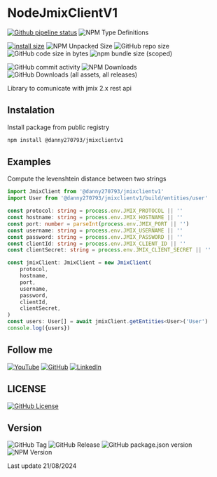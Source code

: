 # NodeJmixClientV1

[![Github pipeline status](https://github.com/danny270793/NodeJmixClientV1/actions/workflows/releaser.yaml/badge.svg)](https://github.com/danny270793/NodeJmixClientV1/actions/workflows/releaser.yaml)
![NPM Type Definitions](https://img.shields.io/npm/types/@danny270793/jmixclientv1)

[![install size](https://packagephobia.com/badge?p=@danny270793/jmixclientv1)](https://packagephobia.com/result?p=@danny270793/jmixclientv1)
![NPM Unpacked Size](https://img.shields.io/npm/unpacked-size/@danny270793/jmixclientv1)
![GitHub repo size](https://img.shields.io/github/repo-size/danny270793/NodeJmixClientV1)
![GitHub code size in bytes](https://img.shields.io/github/languages/code-size/danny270793/NodeJmixClientV1)
![npm bundle size (scoped)](https://img.shields.io/bundlephobia/min/@danny270793/jmixclientv1)

![GitHub commit activity](https://img.shields.io/github/commit-activity/m/danny270793/NodeJmixClientV1)
![NPM Downloads](https://img.shields.io/npm/dy/@danny270793/jmixclientv1)
![GitHub Downloads (all assets, all releases)](https://img.shields.io/github/downloads/danny270793/NodeJmixClientV1/total)

Library to comunicate with jmix 2.x rest api

## Instalation

Install package from public registry

```bash
npm install @danny270793/jmixclientv1
```

## Examples

Compute the levenshtein distance between two strings

```ts
import JmixClient from '@danny270793/jmixclientv1'
import User from '@danny270793/jmixclientv1/build/entities/user'

const protocol: string = process.env.JMIX_PROTOCOL || ''
const hostname: string = process.env.JMIX_HOSTNAME || ''
const port: number = parseInt(process.env.JMIX_PORT || '')
const username: string = process.env.JMIX_USERNAME || ''
const password: string = process.env.JMIX_PASSWORD || ''
const clientId: string = process.env.JMIX_CLIENT_ID || ''
const clientSecret: string = process.env.JMIX_CLIENT_SECRET || ''

const jmixClient: JmixClient = new JmixClient(
    protocol,
    hostname,
    port,
    username,
    password,
    clientId,
    clientSecret,
)
const users: User[] = await jmixClient.getEntities<User>('User')
console.log({users})
```

## Follow me

[![YouTube](https://img.shields.io/badge/YouTube-%23FF0000.svg?style=for-the-badge&logo=YouTube&logoColor=white)](https://www.youtube.com/channel/UC5MAQWU2s2VESTXaUo-ysgg)
[![GitHub](https://img.shields.io/badge/github-%23121011.svg?style=for-the-badge&logo=github&logoColor=white)](https://www.github.com/danny270793/)
[![LinkedIn](https://img.shields.io/badge/linkedin-%230077B5.svg?style=for-the-badge&logo=linkedin&logoColor=white)](https://www.linkedin.com/in/danny270793)

## LICENSE

[![GitHub License](https://img.shields.io/github/license/danny270793/NodeJmixClientV1)](license.md)

## Version

![GitHub Tag](https://img.shields.io/github/v/tag/danny270793/NodeJmixClientV1)
![GitHub Release](https://img.shields.io/github/v/release/danny270793/NodeJmixClientV1)
![GitHub package.json version](https://img.shields.io/github/package-json/v/danny270793/NodeJmixClientV1)
![NPM Version](https://img.shields.io/npm/v/%40danny270793%2Fjmixclientv1)

Last update 21/08/2024
